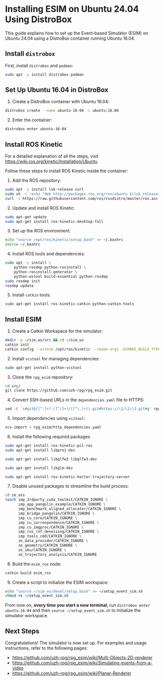 # Installing ESIM on Ubuntu 24.04 Using DistroBox

This guide explains how to set up the Event-based Simulator (ESIM) on Ubuntu 24.04 using a DistroBox container running Ubuntu 16.04.

## Install `distrobox`

First, install `distrobox` and `podman`:

```sh
sudo apt -y install distrobox podman
```

## Set Up Ubuntu 16.04 in DistroBox

1. Create a DistroBox container with Ubuntu 16.04:

```sh
distrobox create --name ubuntu-16-04 -i ubuntu:16.04
```

2. Enter the container:

```sh
distrobox enter ubuntu-16-04
```

## Install ROS Kinetic

For a detailed explanation of all the steps, visit https://wiki.ros.org/kinetic/Installation/Ubuntu

Follow these steps to install ROS Kinetic inside the container:

1. Add the ROS repository:

```sh
sudo apt -y install lsb-release curl
sudo sh -c 'echo "deb http://packages.ros.org/ros/ubuntu $(lsb_release -sc) main" > /etc/apt/sources.list.d/ros-latest.list'
curl -s https://raw.githubusercontent.com/ros/rosdistro/master/ros.asc | sudo apt-key add -
```

2. Update and install ROS Kinetic:

```sh
sudo apt-get update
sudo apt-get install ros-kinetic-desktop-full
```

3. Set up the ROS environment:

```sh
echo "source /opt/ros/kinetic/setup.bash" >> ~/.bashrc
source ~/.bashrc
```

4. Install ROS tools and dependencies:

```sh
sudo apt -y install \
    python-rosdep python-rosinstall \
    python-rosinstall-generator \
    python-wstool build-essential python-rosdep
sudo rosdep init
rosdep update
```

5. Install `catkin` tools:

```sh
sudo apt-get install ros-kinetic-catkin python-catkin-tools
```

## Install ESIM

1. Create a Catkin Workspace for the simulator:

```sh
mkdir -p ~/sim_ws/src && cd ~/sim_ws
catkin init
catkin config --extend /opt/ros/kinetic --cmake-args -DCMAKE_BUILD_TYPE=Release
```

2. Install `vcstool` for managing dependencies:

```sh
sudo apt-get install python-vcstool
```

3. Clone the `rpg_esim` repository:

```sh
cd src/
git clone https://github.com/uzh-rpg/rpg_esim.git
```

4. Convert SSH-based URLs in the `dependencies.yaml` file to HTTPS:

```sh
sed -E 's#git@([^:]+):([^/]+)/([^\.]+)\.git#https://\1/\2/\3.git#g' rpg_esim/dependencies.yaml > rpg_esim/http_dependencies.yaml
```

5. Import dependencies using `vcstool`:

```sh
vcs-import < rpg_esim/http_dependencies.yaml
```

6. Install the following required packages

```sh
sudo apt-get install ros-kinetic-pcl-ros
sudo apt-get install libproj-dev

sudo apt-get install libglfw3 libglfw3-dev

sudo apt-get install libglm-dev

sudo apt-get install ros-kinetic-hector-trajectory-server
```

7. Disable unused packages to streamline the build process:

```sh
cd ze_oss
touch imp_3rdparty_cuda_toolkit/CATKIN_IGNORE \
      imp_app_pangolin_example/CATKIN_IGNORE \
      imp_benchmark_aligned_allocator/CATKIN_IGNORE \
      imp_bridge_pangolin/CATKIN_IGNORE \
      imp_cu_core/CATKIN_IGNORE \
      imp_cu_correspondence/CATKIN_IGNORE \
      imp_cu_imgproc/CATKIN_IGNORE \
      imp_ros_rof_denoising/CATKIN_IGNORE \
      imp_tools_cmd/CATKIN_IGNORE \
      ze_data_provider/CATKIN_IGNORE \
      ze_geometry/CATKIN_IGNORE \
      ze_imu/CATKIN_IGNORE \
      ze_trajectory_analysis/CATKIN_IGNORE
```

8. Build the `esim_ros` node:

```sh
catkin build esim_ros
```

9. Create a script to initialize the ESIM workspace:

```sh
echo "source ~/sim_ws/devel/setup.bash" >> ~/setup_event_sim.sh
chmod +x ~/setup_event_sim.sh
```

From now on, **every time you start a new terminal**, run `distrobox enter ubuntu-16-04` and then `source ~/setup_event_sim.sh` to initialize the simulator workspace.

## Next Steps

Congratulations! The simulator is now set up. For examples and usage instructions, refer to the following pages:

* https://github.com/uzh-rpg/rpg_esim/wiki/Multi-Objects-2D-renderer
* https://github.com/uzh-rpg/rpg_esim/wiki/Simulating-events-from-a-video
* https://github.com/uzh-rpg/rpg_esim/wiki/Planar-Renderer
